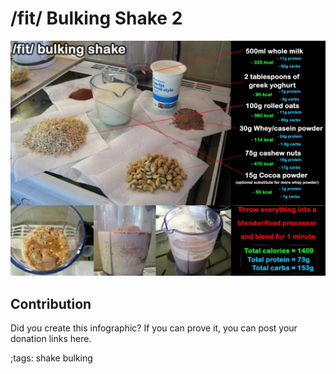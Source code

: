 # /fit/ Bulking Shake 2

![](fitpics/fit-bulking-shake-2.webp)

## Contribution

Did you create this infographic? If you can prove it, you can post your donation links here. 

;tags: shake bulking

